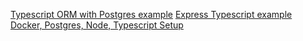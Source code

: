 [Typescript ORM with Postgres example](https://www.bezkoder.com/typescript-orm-postgres/)
[Express Typescript example](https://www.bezkoder.com/express-typescript-example/)
[Docker, Postgres, Node, Typescript Setup](https://dev.to/chandrapantachhetri/docker-postgres-node-typescript-setup-47db)
